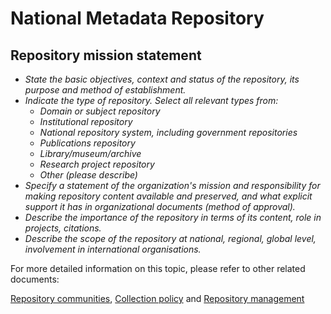 # National Metadata Repository

## Repository mission statement

- *State the basic objectives, context and status of the repository, its purpose and method of establishment.*
- *Indicate the type of repository. Select all relevant types from:*
  - *Domain or subject repository*
  - *Institutional repository*
  - *National repository system, including government repositories*
  - *Publications repository*
  - *Library/museum/archive*
  - *Research project repository*
  - *Other (please describe)*
- *Specify a statement of the organization's mission and responsibility for making repository content available and preserved, and what explicit support it has in organizational documents (method of approval).*
- *Describe the importance of the repository in terms of its content, role in projects, citations.*
- *Describe the scope of the repository at national, regional, global level, involvement in international organisations.*

For more detailed information on this topic, please refer to other related documents:

[Repository communities](../guides/repository-communities.md), [Collection policy](collection-policy.md) and [Repository management](repository-management.md)
